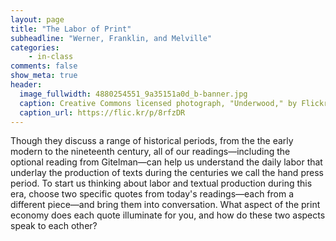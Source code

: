 ```yaml
---
layout: page
title: "The Labor of Print"
subheadline: "Werner, Franklin, and Melville"
categories:
    - in-class
comments: false
show_meta: true
header:
  image_fullwidth: 4880254551_9a35151a0d_b-banner.jpg
  caption: Creative Commons licensed photograph, "Underwood," by Flickr user Canned Muffins
  caption_url: https://flic.kr/p/8rfzDR
---
```


Though they discuss a range of historical periods, from the the early modern to the nineteenth century, all of our readings—including the optional reading from Gitelman—can help us understand the daily labor that underlay the production of texts during the centuries we call the hand press period. To start us thinking about labor and textual production during this era, choose two specific quotes from today's readings—each from a different piece—and bring them into conversation. What aspect of the print economy does each quote illuminate for you, and how do these two aspects speak to each other? 